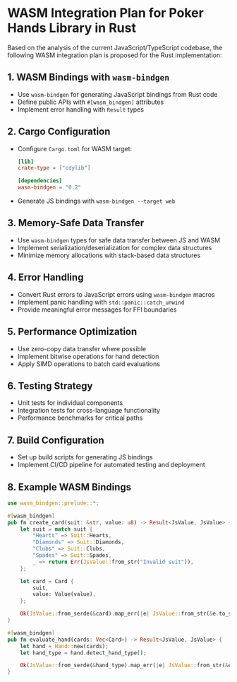 # WASM Integration Plan for Poker Hands Library in Rust

Based on the analysis of the current JavaScript/TypeScript codebase, the following WASM integration plan is proposed for the Rust implementation:

## 1. WASM Bindings with `wasm-bindgen`

- Use `wasm-bindgen` for generating JavaScript bindings from Rust code
- Define public APIs with `#[wasm_bindgen]` attributes
- Implement error handling with `Result` types

## 2. Cargo Configuration

- Configure `Cargo.toml` for WASM target:

  ```toml
  [lib]
  crate-type = ["cdylib"]

  [dependencies]
  wasm-bindgen = "0.2"
  ```

- Generate JS bindings with `wasm-bindgen --target web`

## 3. Memory-Safe Data Transfer

- Use `wasm-bindgen` types for safe data transfer between JS and WASM
- Implement serialization/deserialization for complex data structures
- Minimize memory allocations with stack-based data structures

## 4. Error Handling

- Convert Rust errors to JavaScript errors using `wasm-bindgen` macros
- Implement panic handling with `std::panic::catch_unwind`
- Provide meaningful error messages for FFI boundaries

## 5. Performance Optimization

- Use zero-copy data transfer where possible
- Implement bitwise operations for hand detection
- Apply SIMD operations to batch card evaluations

## 6. Testing Strategy

- Unit tests for individual components
- Integration tests for cross-language functionality
- Performance benchmarks for critical paths

## 7. Build Configuration

- Set up build scripts for generating JS bindings
- Implement CI/CD pipeline for automated testing and deployment

## 8. Example WASM Bindings

```rust
use wasm_bindgen::prelude::*;

#[wasm_bindgen]
pub fn create_card(suit: &str, value: u8) -> Result<JsValue, JsValue> {
    let suit = match suit {
        "Hearts" => Suit::Hearts,
        "Diamonds" => Suit::Diamonds,
        "Clubs" => Suit::Clubs,
        "Spades" => Suit::Spades,
        _ => return Err(JsValue::from_str("Invalid suit")),
    };

    let card = Card {
        suit,
        value: Value(value),
    };

    Ok(JsValue::from_serde(&card).map_err(|e| JsValue::from_str(&e.to_string()))?)
}

#[wasm_bindgen]
pub fn evaluate_hand(cards: Vec<Card>) -> Result<JsValue, JsValue> {
    let hand = Hand::new(cards);
    let hand_type = hand.detect_hand_type();

    Ok(JsValue::from_serde(&hand_type).map_err(|e| JsValue::from_str(&e.to_string()))?)
}
```
